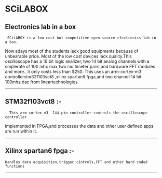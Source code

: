 # SCiLABOX
Electronics lab in a box
------------------------------

     SCiLABOX is a low cost but competitive open source electronics lab in a box.
Now adays most of the students lack good equipments because of unbearable price.
Most of the low cost devices lack quality.This oscilloscope has a 16 bit logic analizer,
two 14 bit analog channels with a  smplerate of 100 mhx max,two multimeter pairs,and hardware FFT
modules and more...It only costs less than $250.
This uses an arm-cortex-m3 controllerstm32f103vct8 ,xilinx spartan6 fpga,and two
channel 14 bit 100mhz dac from lineartechnologies.

------------------------------------------------------------------------------------------
STM32f103vct8  :-
------------------

      This arm cortex-m3  144 pin controller controls the oscilloscope controller 
implemented in FPGA,and processes the data and other user defined apps are run within it.

-------------------------------------------------------------------------------------------
Xilinx spartan6 fpga :-
------------------------

    Handles data acquisition,trigger cintrols,FFT and other hard coded functions
    
-------------------------------------------------------------------------------------------
